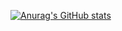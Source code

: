 [![Anurag's GitHub stats](https://github-readme-stats.vercel.app/api?username=meeeeredith)](https://github.com/anuraghazra/github-readme-stats)
